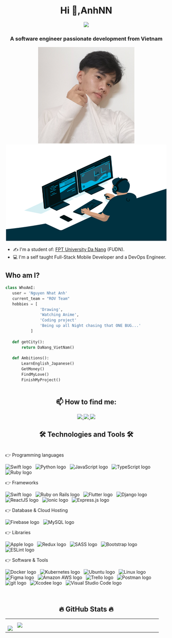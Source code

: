 <h1 align="center">Hi 👋,AnhNN </h1>
<p align="center"><img src="https://img.icons8.com/color/48/000000/vietnam-circular.png"/></p>
<h3 align="center">A software engineer passionate development from Vietnam </h3>
<p align="center"> <img src="https://github.com/AnhNN11/AnhNN11/blob/main/imgs/AnhNN11.jpg" alt="AnhNN" width="300" height="300" /> <img src="https://github.com/AnhNN11/AnhNN11/blob/main/imgs/coding.gif" alt="AnhNN" width="500" height="300" /> </p>

- ✍ I'm a student of: [FPT University Da Nang](https://dnuni.fpt.edu.vn/) (FUDN).
- 💻 I'm a self taught Full-Stack Mobile Developer and a DevOps Engineer.
## Who am I?
 ```python
 class WhoAmI:
 	user = 'Nguyen Nhat Anh'
	current_team = "ROV Team"
	hobbies = [
				'Drawing',
				'Watching Anime',
				'Coding project'
				'Being up all Night chasing that ONE BUG...'
			]
	
	def getCity():
		return DaNang_VietNam()
	
	def Ambitions():
		LearnEnglish_Japanese()
		GetMoney()
		FindMyLove()
		FinishMyProject()
	
 ```

<h2 align="center">📫 How to find me:</h2>

<p align="center">
  <a href="https://www.facebook.com/aanh.ngyen/" alt="Facebook">
    <img src="https://img.icons8.com/fluent/48/000000/facebook-new.png" target="_blank" />
  </a> 
  <a href="https://github.com/anhkt0964" alt="Github">
    <img src="https://img.icons8.com/fluent/48/000000/github.png"/>
  </a> 
  <a href="mailto:nhanhc.dev@gmail.com" alt="Email">
    <img src="https://img.icons8.com/fluent/48/000000/mailing.png"/>
  </a>
</p>

<h2 align="center">🛠 Technologies and Tools 🛠</h2>
<br>
<!-- https://simpleicons.org/ -->
👉 Programming languages
<p align="left">
  <span><img src="https://img.shields.io/badge/Swift-282C34?logo=swift&logoColor=F05138" alt="Swift logo" title="Swift" height="25" /></span>
&nbsp;
  <span><img src="https://img.shields.io/badge/Python-282C34?logo=python&logoColor=3776AB" alt="Python logo" title="Python" height="25" /></span>
&nbsp;
  <span><img src="https://img.shields.io/badge/JavaScript-282C34?logo=javascript&logoColor=F7DF1E" alt="JavaScript logo" title="JavaScript" height="25" /></span>
&nbsp;
<span><img src="https://img.shields.io/badge/TypeScript-282C34?logo=typescript&logoColor=3178C6" alt="TypeScript logo" title="TypeScript" height="25" /></span>
&nbsp;
  <span><img src="https://img.shields.io/badge/Ruby-282C34?logo=ruby&logoColor=CC342D" alt="Ruby logo" title="Ruby" height="25" /></span>
&nbsp;
</p>
👉 Frameworks
<p align="left">
 <span><img src="https://img.shields.io/badge/SwiftUIkit-282C34?logo=swift&logoColor=258FFA" alt="Swift logo" title="Swift" height="25" /></span>
&nbsp;
 <span><img src="https://img.shields.io/badge/Ruby%20on%20Rails-282C34?logo=ruby-on-rails&logoColor=CC0000" alt="Ruby on Rails logo" title="Ruby on Rails" height="25" /></span>
&nbsp;
 <span><img src="https://img.shields.io/badge/Flutter-282C34?logo=flutter&logoColor=02569B" alt="Flutter logo" title="Flutter" height="25" /></span>
&nbsp;
 <span><img src="https://img.shields.io/badge/Django-282C34?logo=django&logoColor=092E20" alt="Django logo" title="Django" height="25" /></span>
&nbsp;
 <span><img src="https://img.shields.io/badge/ReactJS-282C34?logo=react&logoColor=61DAFB" alt="ReactJS logo" title="ReactJS" height="25" /></span>
&nbsp;
 <span><img src="https://img.shields.io/badge/Ionic-282C34?logo=ionic&logoColor=3880FF" alt="Ionic logo" title="Ionic" height="25" /></span>
&nbsp;
<span><img src="https://img.shields.io/badge/Express-282C34?logo=express&logoColor=FFFFFF" alt="Express.js logo" title="Express.js" height="25" /></span>
&nbsp;
</p>
👉 Database & Cloud Hosting
<p align="left">
  <span><img src="https://img.shields.io/badge/Firebase-282C34?logo=firebase&logoColor=FFCA28" alt="Firebase logo" title="Firebase" height="25" /></span>
&nbsp;
  <span><img src="https://img.shields.io/badge/MySQL-282C34?logo=mysql&logoColor=4479A1" alt="MySQL logo" title="MySQL" height="25" /></span>
&nbsp;
</p>
👉 Libraries
<p align="left">
<span><img src="https://img.shields.io/badge/iOS-282C34?logo=apple&logoColor=000000" alt="Apple logo" title="Apple" height="25" /></span>
&nbsp;
<span><img src="https://img.shields.io/badge/Redux-282C34?logo=redux&logoColor=764ABC" alt="Redux logo" title="Redux" height="25" /></span>
&nbsp;
<span><img src="https://img.shields.io/badge/Sass-282C34?logo=sass&logoColor=CC6699" alt="SASS logo" title="SASS" height="25" /></span>
&nbsp;
<span><img src="https://img.shields.io/badge/Bootstrap-282C34?logo=bootstrap&logoColor=7952B3" alt="Bootstrap logo" title="Bootstrap" height="25" /></span>
&nbsp;
<span><img src="https://img.shields.io/badge/ESLint-282C34?logo=eslint&logoColor=4B32C3" alt="ESLint logo" title="ESLint" height="25" /></span>
&nbsp;
 </p>
👉 Software & Tools
<p align="left">
<span><img src="https://img.shields.io/badge/Docker-282C34?logo=docker&logoColor=2496ED" alt="Docker logo" title="Docker" height="25" /></span>
&nbsp;
<span><img src="https://img.shields.io/badge/Kubernetes-282C34?logo=kubernetes&logoColor=326CE5" alt="Kubernetes logo" title="Kubernetes" height="25" /></span>
&nbsp;
<span><img src="https://img.shields.io/badge/Ubuntu-282C34?logo=ubuntu&logoColor=E95420" alt="Ubuntu logo" title="Ubuntu" height="25" /></span>
&nbsp;
<span><img src="https://img.shields.io/badge/Linux-282C34?logo=linux&logoColor=FCC624" alt="Linux logo" title="Linux" height="25" /></span>
&nbsp;
<span><img src="https://img.shields.io/badge/Figma-282C34?logo=figma&logoColor=F24E1E" alt="Figma logo" title="Figma" height="25" /></span>
&nbsp;
<span><img src="https://img.shields.io/badge/Amazon%20AWS-282C34?logo=Amazon-AWS&logoColor=F05032" alt="Amazon AWS logo" title="Amazon AWS" height="25" /></span>
&nbsp;
<span><img src="https://img.shields.io/badge/Trello-282C34?logo=trello&logoColor=0052CC" alt="Trello logo" title="Trello" height="25" /></span>
&nbsp;
<span><img src="https://img.shields.io/badge/Postman-282C34?logo=postman&logoColor=#FF6C37" alt="Postman logo" title="Postman" height="25" /></span>
&nbsp;
&nbsp;
<span><img src="https://img.shields.io/badge/git-282C34?logo=git&logoColor=F05032" alt="git logo" title="git" height="25" /></span>
&nbsp;
<span><img src="https://img.shields.io/badge/Xcode-282C34?logo=xcode&logoColor=147EFB" alt="Xcodee logo" title="Xcode" height="25" /></span>
&nbsp;
<span><img src="https://img.shields.io/badge/VS%20Code-282C34?logo=visual-studio-code&logoColor=007ACC" alt="Visual Studio Code logo" title="Visual Studio Code" height="25" /></span>
&nbsp;
</p>
<br>

  <h2 align="center">🔥 GitHub Stats 🔥</h2>
 <!-- https://github.com/anuraghazra/github-readme-stats -->
  <table align="center" style="width:100%;">
    <tr>
      <td>
        <br>
          <div align=center>
            <a href="#" title="AnhNN">
              <img width="315" align="center" src="https://github-readme-stats.vercel.app/api/top-langs/?username=sawsew467&hide=c%23,powershell,Mathematica,Ruby,Objective-C,Objective-C%2b%2b,Cuda&title_color=61dafb&text_color=ffffff&icon_color=61dafb&bg_color=20232a&langs_count=8&layout=compact&border_color=61dafb&hide_border=true" />
            </a>
          </div>
      </td>
      <td>
        <div align=center>
          <a href="#" title="AnhNNdev">
            <img align="right" width="434" src="https://github-readme-stats.vercel.app/api?username=AnhNN11&show_icons=true&theme=react&border_color=61dafb&hide_border=true" />
          </a>
        </div>
      </td>
    </tr>
  </table>

